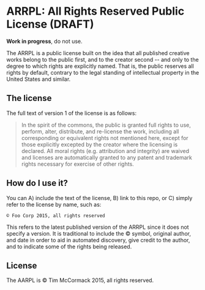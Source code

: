 # ARRPL: All Rights Reserved Public License (DRAFT)

**Work in progress**, do not use.

The ARRPL is a public license built on the idea that all published
creative works belong to the public first, and to the creator second
-- and only to the degree to which rights are explicitly named. That
is, the public reserves all rights by default, contrary to the legal
standing of intellectual property in the United States and similar.

## The license

The full text of version 1 of the license is as follows:

> In the spirit of the commons, the public is granted full rights
> to use, perform, alter, distribute, and re-license the work,
> including all corresponding or equivalent rights not mentioned here,
> except for those explicitly excepted by the creator
> where the licensing is declared.
> All moral rights (e.g. attribution and integrity) are waived
> and licenses are automatically granted
> to any patent and trademark rights
> necessary for exercise of other rights.

## How do I use it?

You can A) include the text of the license, B) link to this repo, or
C) simply refer to the license by name, such as:

    © Foo Corp 2015, all rights reserved

This refers to the latest published version of the ARRPL since it does
not specify a version. It is traditional to include the © symbol,
original author, and date in order to aid in automated discovery, give
credit to the author, and to indicate some of the rights being
released.

## License

The AARPL is © Tim McCormack 2015, all rights reserved.
